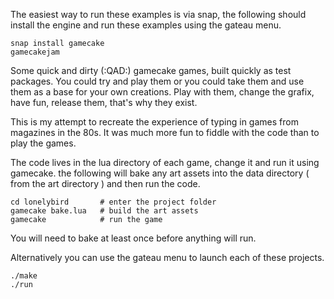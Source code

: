 
The easiest way to run these examples is via snap, the following should 
install the engine and run these examples using the gateau menu.

	snap install gamecake
	gamecakejam


Some quick and dirty (:QAD:) gamecake games, built quickly as test 
packages. You could try and play them or you could take them and use 
them as a base for your own creations. Play with them, change the 
grafix, have fun, release them, that's why they exist.

This is my attempt to recreate the experience of typing in games from 
magazines in the 80s. It was much more fun to fiddle with the code than 
to play the games.

The code lives in the lua directory of each game, change it and run it 
using gamecake. the following will bake any art assets into the data 
directory ( from the art directory ) and then run the code.

	cd lonelybird		# enter the project folder
	gamecake bake.lua	# build the art assets
	gamecake			# run the game

You will need to bake at least once before anything will run.


Alternatively you can use the gateau menu to launch each of these 
projects.

	./make
	./run

